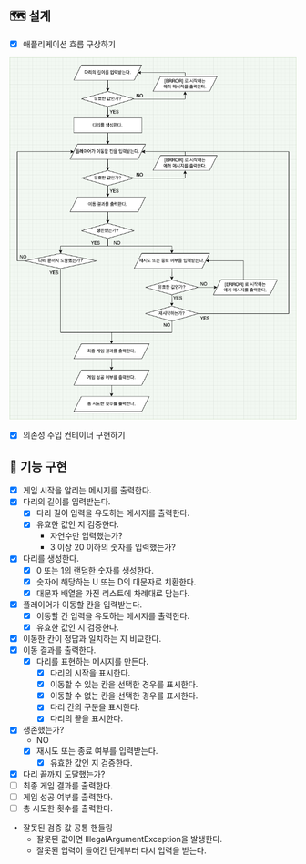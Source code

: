 ## 🗺 설계
* [x] 애플리케이션 흐름 구상하기

![](application-blueprint.png)

* [x] 의존성 주입 컨테이너 구현하기

## 🐳 기능 구현
* [x] 게임 시작을 알리는 메시지를 출력한다.
* [x] 다리의 길이를 입력받는다.
  * [x] 다리 길이 입력을 유도하는 메시지를 출력한다.
  * [x] 유효한 값인 지 검증한다.
    * 자연수만 입력했는가?
    * 3 이상 20 이하의 숫자를 입력했는가?
* [x] 다리를 생성한다.
  * [x] 0 또는 1의 랜덤한 숫자를 생성한다.
  * [x] 숫자에 해당하는 U 또는 D의 대문자로 치환한다.
  * [x] 대문자 배열을 가진 리스트에 차례대로 담는다.
* [x] 플레이어가 이동할 칸을 입력받는다.
  * [x] 이동할 칸 입력을 유도하는 메시지를 출력한다.
  * [x] 유효한 값인 지 검증한다.
* [x] 이동한 칸이 정답과 일치하는 지 비교한다.
* [x] 이동 결과를 출력한다.
  * [x] 다리를 표현하는 메시지를 만든다.
    * [x] 다리의 시작을 표시한다.
    * [x] 이동할 수 있는 칸을 선택한 경우를 표시한다.
    * [x] 이동할 수 없는 칸을 선택한 경우를 표시한다.
    * [x] 다리 칸의 구분을 표시한다.
    * [x] 다리의 끝을 표시한다.
* [x] 생존했는가?
  - NO
  * [x] 재시도 또는 종료 여부를 입력받는다.
    * [x] 유효한 값인 지 검증한다.
* [x] 다리 끝까지 도달했는가?
* [ ] 최종 게임 결과를 출력한다.
* [ ] 게임 성공 여부를 출력한다.
* [ ] 총 시도한 횟수를 출력한다.
  
* 잘못된 검증 값 공통 핸들링 
  * 잘못된 값이면 IllegalArgumentException을 발생한다.
  * 잘못된 입력이 들어간 단계부터 다시 입력을 받는다.